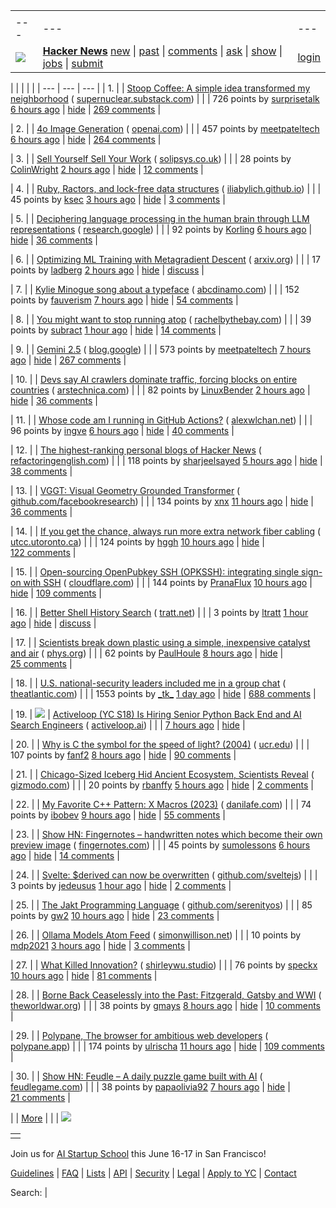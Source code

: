 |     |     |     |
| --- | --- | --- |
| |     |     |     |
| --- | --- | --- |
| [![](https://news.ycombinator.com/y18.svg)](https://news.ycombinator.com/) | **[Hacker News](https://news.ycombinator.com/news)** [new](https://news.ycombinator.com/newest) \| [past](https://news.ycombinator.com/front) \| [comments](https://news.ycombinator.com/newcomments) \| [ask](https://news.ycombinator.com/ask) \| [show](https://news.ycombinator.com/show) \| [jobs](https://news.ycombinator.com/jobs) \| [submit](https://news.ycombinator.com/submit) | [login](https://news.ycombinator.com/login?goto=news) | |

| |     |     |     |
| --- | --- | --- |
| 1. |  | [Stoop Coffee: A simple idea transformed my neighborhood](https://supernuclear.substack.com/p/stoop-coffee-how-a-simple-idea-transformed) ( [supernuclear.substack.com](https://news.ycombinator.com/from?site=supernuclear.substack.com)) |
|  | 726 points by [surprisetalk](https://news.ycombinator.com/user?id=surprisetalk) [6 hours ago](https://news.ycombinator.com/item?id=43473618) \| [hide](https://news.ycombinator.com/hide?id=43473618&goto=news) \| [269 comments](https://news.ycombinator.com/item?id=43473618) |

| 2. |  | [4o Image Generation](https://openai.com/index/introducing-4o-image-generation/) ( [openai.com](https://news.ycombinator.com/from?site=openai.com)) |
|  | 457 points by [meetpateltech](https://news.ycombinator.com/user?id=meetpateltech) [6 hours ago](https://news.ycombinator.com/item?id=43474112) \| [hide](https://news.ycombinator.com/hide?id=43474112&goto=news) \| [264 comments](https://news.ycombinator.com/item?id=43474112) |

| 3. |  | [Sell Yourself Sell Your Work](https://www.solipsys.co.uk/new/SellYourselfSellYourWork.html?yc25hn) ( [solipsys.co.uk](https://news.ycombinator.com/from?site=solipsys.co.uk)) |
|  | 28 points by [ColinWright](https://news.ycombinator.com/user?id=ColinWright) [2 hours ago](https://news.ycombinator.com/item?id=43476249) \| [hide](https://news.ycombinator.com/hide?id=43476249&goto=news) \| [12 comments](https://news.ycombinator.com/item?id=43476249) |

| 4. |  | [Ruby, Ractors, and lock-free data structures](https://iliabylich.github.io/ruby-ractors-and-lock-free-data-structures/) ( [iliabylich.github.io](https://news.ycombinator.com/from?site=iliabylich.github.io)) |
|  | 45 points by [ksec](https://news.ycombinator.com/user?id=ksec) [3 hours ago](https://news.ycombinator.com/item?id=43451285) \| [hide](https://news.ycombinator.com/hide?id=43451285&goto=news) \| [3 comments](https://news.ycombinator.com/item?id=43451285) |

| 5. |  | [Deciphering language processing in the human brain through LLM representations](https://research.google/blog/deciphering-language-processing-in-the-human-brain-through-llm-representations/) ( [research.google](https://news.ycombinator.com/from?site=research.google)) |
|  | 92 points by [Korling](https://news.ycombinator.com/user?id=Korling) [6 hours ago](https://news.ycombinator.com/item?id=43439501) \| [hide](https://news.ycombinator.com/hide?id=43439501&goto=news) \| [36 comments](https://news.ycombinator.com/item?id=43439501) |

| 6. |  | [Optimizing ML Training with Metagradient Descent](https://arxiv.org/abs/2503.13751) ( [arxiv.org](https://news.ycombinator.com/from?site=arxiv.org)) |
|  | 17 points by [ladberg](https://news.ycombinator.com/user?id=ladberg) [2 hours ago](https://news.ycombinator.com/item?id=43476134) \| [hide](https://news.ycombinator.com/hide?id=43476134&goto=news) \| [discuss](https://news.ycombinator.com/item?id=43476134) |

| 7. |  | [Kylie Minogue song about a typeface](https://abcdinamo.com/news/german-bold-italic) ( [abcdinamo.com](https://news.ycombinator.com/from?site=abcdinamo.com)) |
|  | 152 points by [fauverism](https://news.ycombinator.com/user?id=fauverism) [7 hours ago](https://news.ycombinator.com/item?id=43473358) \| [hide](https://news.ycombinator.com/hide?id=43473358&goto=news) \| [54 comments](https://news.ycombinator.com/item?id=43473358) |

| 8. |  | [You might want to stop running atop](https://rachelbythebay.com/w/2025/03/25/atop/) ( [rachelbythebay.com](https://news.ycombinator.com/from?site=rachelbythebay.com)) |
|  | 39 points by [subract](https://news.ycombinator.com/user?id=subract) [1 hour ago](https://news.ycombinator.com/item?id=43477057) \| [hide](https://news.ycombinator.com/hide?id=43477057&goto=news) \| [14 comments](https://news.ycombinator.com/item?id=43477057) |

| 9. |  | [Gemini 2.5](https://blog.google/technology/google-deepmind/gemini-model-thinking-updates-march-2025/) ( [blog.google](https://news.ycombinator.com/from?site=blog.google)) |
|  | 573 points by [meetpateltech](https://news.ycombinator.com/user?id=meetpateltech) [7 hours ago](https://news.ycombinator.com/item?id=43473489) \| [hide](https://news.ycombinator.com/hide?id=43473489&goto=news) \| [267 comments](https://news.ycombinator.com/item?id=43473489) |

| 10. |  | [Devs say AI crawlers dominate traffic, forcing blocks on entire countries](https://arstechnica.com/ai/2025/03/devs-say-ai-crawlers-dominate-traffic-forcing-blocks-on-entire-countries/) ( [arstechnica.com](https://news.ycombinator.com/from?site=arstechnica.com)) |
|  | 82 points by [LinuxBender](https://news.ycombinator.com/user?id=LinuxBender) [2 hours ago](https://news.ycombinator.com/item?id=43476337) \| [hide](https://news.ycombinator.com/hide?id=43476337&goto=news) \| [36 comments](https://news.ycombinator.com/item?id=43476337) |

| 11. |  | [Whose code am I running in GitHub Actions?](https://alexwlchan.net/2025/github-actions-audit/) ( [alexwlchan.net](https://news.ycombinator.com/from?site=alexwlchan.net)) |
|  | 96 points by [ingve](https://news.ycombinator.com/user?id=ingve) [6 hours ago](https://news.ycombinator.com/item?id=43473623) \| [hide](https://news.ycombinator.com/hide?id=43473623&goto=news) \| [40 comments](https://news.ycombinator.com/item?id=43473623) |

| 12. |  | [The highest-ranking personal blogs of Hacker News](https://refactoringenglish.com/tools/hn-popularity/) ( [refactoringenglish.com](https://news.ycombinator.com/from?site=refactoringenglish.com)) |
|  | 118 points by [sharjeelsayed](https://news.ycombinator.com/user?id=sharjeelsayed) [5 hours ago](https://news.ycombinator.com/item?id=43474505) \| [hide](https://news.ycombinator.com/hide?id=43474505&goto=news) \| [38 comments](https://news.ycombinator.com/item?id=43474505) |

| 13. |  | [VGGT: Visual Geometry Grounded Transformer](https://github.com/facebookresearch/vggt) ( [github.com/facebookresearch](https://news.ycombinator.com/from?site=github.com/facebookresearch)) |
|  | 134 points by [xnx](https://news.ycombinator.com/user?id=xnx) [11 hours ago](https://news.ycombinator.com/item?id=43470651) \| [hide](https://news.ycombinator.com/hide?id=43470651&goto=news) \| [36 comments](https://news.ycombinator.com/item?id=43470651) |

| 14. |  | [If you get the chance, always run more extra network fiber cabling](https://utcc.utoronto.ca/~cks/space/blog/sysadmin/RunMoreExtraNetworkFiber) ( [utcc.utoronto.ca](https://news.ycombinator.com/from?site=utcc.utoronto.ca)) |
|  | 124 points by [hggh](https://news.ycombinator.com/user?id=hggh) [10 hours ago](https://news.ycombinator.com/item?id=43471177) \| [hide](https://news.ycombinator.com/hide?id=43471177&goto=news) \| [122 comments](https://news.ycombinator.com/item?id=43471177) |

| 15. |  | [Open-sourcing OpenPubkey SSH (OPKSSH): integrating single sign-on with SSH](https://blog.cloudflare.com/open-sourcing-openpubkey-ssh-opkssh-integrating-single-sign-on-with-ssh/) ( [cloudflare.com](https://news.ycombinator.com/from?site=cloudflare.com)) |
|  | 144 points by [PranaFlux](https://news.ycombinator.com/user?id=PranaFlux) [10 hours ago](https://news.ycombinator.com/item?id=43470906) \| [hide](https://news.ycombinator.com/hide?id=43470906&goto=news) \| [109 comments](https://news.ycombinator.com/item?id=43470906) |

| 16. |  | [Better Shell History Search](https://tratt.net/laurie/blog/2025/better_shell_history_search.html) ( [tratt.net](https://news.ycombinator.com/from?site=tratt.net)) |
|  | 3 points by [ltratt](https://news.ycombinator.com/user?id=ltratt) [1 hour ago](https://news.ycombinator.com/item?id=43476793) \| [hide](https://news.ycombinator.com/hide?id=43476793&goto=news) \| [discuss](https://news.ycombinator.com/item?id=43476793) |

| 17. |  | [Scientists break down plastic using a simple, inexpensive catalyst and air](https://phys.org/news/2025-03-scientists-plastic-simple-inexpensive-catalyst.html) ( [phys.org](https://news.ycombinator.com/from?site=phys.org)) |
|  | 62 points by [PaulHoule](https://news.ycombinator.com/user?id=PaulHoule) [8 hours ago](https://news.ycombinator.com/item?id=43440321) \| [hide](https://news.ycombinator.com/hide?id=43440321&goto=news) \| [25 comments](https://news.ycombinator.com/item?id=43440321) |

| 18. |  | [U.S. national-security leaders included me in a group chat](https://www.theatlantic.com/politics/archive/2025/03/trump-administration-accidentally-texted-me-its-war-plans/682151/) ( [theatlantic.com](https://news.ycombinator.com/from?site=theatlantic.com)) |
|  | 1553 points by [\_tk\_](https://news.ycombinator.com/user?id=_tk_) [1 day ago](https://news.ycombinator.com/item?id=43462783) \| [hide](https://news.ycombinator.com/hide?id=43462783&goto=news) \| [688 comments](https://news.ycombinator.com/item?id=43462783) |

| 19. | ![](https://news.ycombinator.com/s.gif) | [Activeloop (YC S18) Is Hiring Senior Python Back End and AI Search Engineers](https://careers.activeloop.ai/) ( [activeloop.ai](https://news.ycombinator.com/from?site=activeloop.ai)) |
|  | [7 hours ago](https://news.ycombinator.com/item?id=43473478) \| [hide](https://news.ycombinator.com/hide?id=43473478&goto=news) |

| 20. |  | [Why is C the symbol for the speed of light? (2004)](https://math.ucr.edu/home/baez/physics/Relativity/SpeedOfLight/c.html) ( [ucr.edu](https://news.ycombinator.com/from?site=ucr.edu)) |
|  | 107 points by [fanf2](https://news.ycombinator.com/user?id=fanf2) [8 hours ago](https://news.ycombinator.com/item?id=43472663) \| [hide](https://news.ycombinator.com/hide?id=43472663&goto=news) \| [90 comments](https://news.ycombinator.com/item?id=43472663) |

| 21. |  | [Chicago-Sized Iceberg Hid Ancient Ecosystem, Scientists Reveal](https://gizmodo.com/chicago-sized-iceberg-hid-ancient-ecosystem-scientists-reveal-2000579125) ( [gizmodo.com](https://news.ycombinator.com/from?site=gizmodo.com)) |
|  | 20 points by [rbanffy](https://news.ycombinator.com/user?id=rbanffy) [5 hours ago](https://news.ycombinator.com/item?id=43452725) \| [hide](https://news.ycombinator.com/hide?id=43452725&goto=news) \| [2 comments](https://news.ycombinator.com/item?id=43452725) |

| 22. |  | [My Favorite C++ Pattern: X Macros (2023)](https://danilafe.com/blog/chapel_x_macros/) ( [danilafe.com](https://news.ycombinator.com/from?site=danilafe.com)) |
|  | 74 points by [ibobev](https://news.ycombinator.com/user?id=ibobev) [9 hours ago](https://news.ycombinator.com/item?id=43472143) \| [hide](https://news.ycombinator.com/hide?id=43472143&goto=news) \| [55 comments](https://news.ycombinator.com/item?id=43472143) |

| 23. |  | [Show HN: Fingernotes – handwritten notes which become their own preview image](https://fingernotes.com/note/97513380) ( [fingernotes.com](https://news.ycombinator.com/from?site=fingernotes.com)) |
|  | 45 points by [sumolessons](https://news.ycombinator.com/user?id=sumolessons) [6 hours ago](https://news.ycombinator.com/item?id=43451222) \| [hide](https://news.ycombinator.com/hide?id=43451222&goto=news) \| [14 comments](https://news.ycombinator.com/item?id=43451222) |

| 24. |  | [Svelte: $derived can now be overwritten](https://github.com/sveltejs/svelte/pull/15570) ( [github.com/sveltejs](https://news.ycombinator.com/from?site=github.com/sveltejs)) |
|  | 3 points by [jedeusus](https://news.ycombinator.com/user?id=jedeusus) [1 hour ago](https://news.ycombinator.com/item?id=43444999) \| [hide](https://news.ycombinator.com/hide?id=43444999&goto=news) \| [2 comments](https://news.ycombinator.com/item?id=43444999) |

| 25. |  | [The Jakt Programming Language](https://github.com/SerenityOS/jakt) ( [github.com/serenityos](https://news.ycombinator.com/from?site=github.com/serenityos)) |
|  | 85 points by [gw2](https://news.ycombinator.com/user?id=gw2) [10 hours ago](https://news.ycombinator.com/item?id=43437752) \| [hide](https://news.ycombinator.com/hide?id=43437752&goto=news) \| [23 comments](https://news.ycombinator.com/item?id=43437752) |

| 26. |  | [Ollama Models Atom Feed](https://simonwillison.net/2025/Mar/22/ollama-models-atom-feed/) ( [simonwillison.net](https://news.ycombinator.com/from?site=simonwillison.net)) |
|  | 10 points by [mdp2021](https://news.ycombinator.com/user?id=mdp2021) [3 hours ago](https://news.ycombinator.com/item?id=43451579) \| [hide](https://news.ycombinator.com/hide?id=43451579&goto=news) \| [3 comments](https://news.ycombinator.com/item?id=43451579) |

| 27. |  | [What Killed Innovation?](https://www.shirleywu.studio/notebook/2025-02-innovation-killer) ( [shirleywu.studio](https://news.ycombinator.com/from?site=shirleywu.studio)) |
|  | 76 points by [speckx](https://news.ycombinator.com/user?id=speckx) [10 hours ago](https://news.ycombinator.com/item?id=43470971) \| [hide](https://news.ycombinator.com/hide?id=43470971&goto=news) \| [81 comments](https://news.ycombinator.com/item?id=43470971) |

| 28. |  | [Borne Back Ceaselessly into the Past: Fitzgerald, Gatsby and WWI](https://www.theworldwar.org/learn/about-wwi/borne-back-ceaselessly-past-fitzgerald-gatsby-and-wwi) ( [theworldwar.org](https://news.ycombinator.com/from?site=theworldwar.org)) |
|  | 38 points by [gmays](https://news.ycombinator.com/user?id=gmays) [8 hours ago](https://news.ycombinator.com/item?id=43472320) \| [hide](https://news.ycombinator.com/hide?id=43472320&goto=news) \| [10 comments](https://news.ycombinator.com/item?id=43472320) |

| 29. |  | [Polypane, The browser for ambitious web developers](https://polypane.app/) ( [polypane.app](https://news.ycombinator.com/from?site=polypane.app)) |
|  | 174 points by [ulrischa](https://news.ycombinator.com/user?id=ulrischa) [11 hours ago](https://news.ycombinator.com/item?id=43451700) \| [hide](https://news.ycombinator.com/hide?id=43451700&goto=news) \| [109 comments](https://news.ycombinator.com/item?id=43451700) |

| 30. |  | [Show HN: Feudle – A daily puzzle game built with AI](https://feudlegame.com/) ( [feudlegame.com](https://news.ycombinator.com/from?site=feudlegame.com)) |
|  | 38 points by [papaolivia92](https://news.ycombinator.com/user?id=papaolivia92) [7 hours ago](https://news.ycombinator.com/item?id=43471939) \| [hide](https://news.ycombinator.com/hide?id=43471939&goto=news) \| [21 comments](https://news.ycombinator.com/item?id=43471939) |

|  | [More](https://news.ycombinator.com/?p=2) | |
| ![](https://news.ycombinator.com/s.gif)

|     |
| --- |
|  |

Join us for [AI Startup School](https://events.ycombinator.com/ai-sus) this June 16-17 in San Francisco!

[Guidelines](https://news.ycombinator.com/newsguidelines.html) \| [FAQ](https://news.ycombinator.com/newsfaq.html) \| [Lists](https://news.ycombinator.com/lists) \| [API](https://github.com/HackerNews/API) \| [Security](https://news.ycombinator.com/security.html) \| [Legal](https://www.ycombinator.com/legal/) \| [Apply to YC](https://www.ycombinator.com/apply/) \| [Contact](mailto:hn@ycombinator.com)

Search: |
